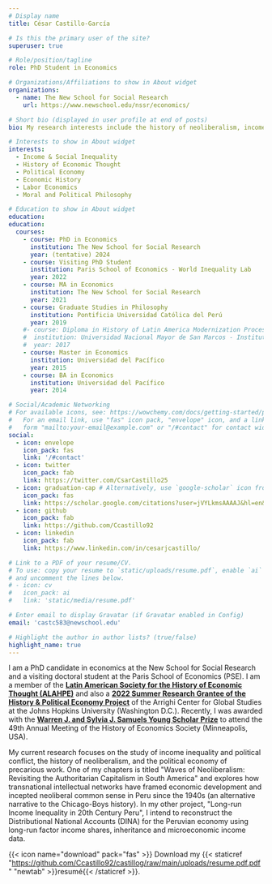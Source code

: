 ```yaml
---
# Display name
title: César Castillo-García

# Is this the primary user of the site?
superuser: true

# Role/position/tagline
role: PhD Student in Economics

# Organizations/Affiliations to show in About widget
organizations:
  - name: The New School for Social Research
    url: https://www.newschool.edu/nssr/economics/

# Short bio (displayed in user profile at end of posts)
bio: My research interests include the history of neoliberalism, income inequality, and the economics of precarious work. I am also into computational economics (max-ent method and machine learning).

# Interests to show in About widget
interests:
  - Income & Social Inequality
  - History of Economic Thought
  - Political Economy
  - Economic History
  - Labor Economics
  - Moral and Political Philosophy

# Education to show in About widget
education:
education:
  courses:
    - course: PhD in Economics
      institution: The New School for Social Research
      year: (tentative) 2024
    - course: Visiting PhD Student
      institution: Paris School of Economics - World Inequality Lab
      year: 2022
    - course: MA in Economics
      institution: The New School for Social Research
      year: 2021
    - course: Graduate Studies in Philosophy
      institution: Pontificia Universidad Católica del Perú
      year: 2019
    #- course: Diploma in History of Latin America Modernization Process (19th and 20th Centuries).
    #  institution: Universidad Nacional Mayor de San Marcos - Instituto Seminario de Historia Rural Andina
    #  year: 2017
    - course: Master in Economics
      institution: Universidad del Pacífico
      year: 2015
    - course: BA in Economics
      institution: Universidad del Pacífico
      year: 2014

# Social/Academic Networking
# For available icons, see: https://wowchemy.com/docs/getting-started/page-builder/#icons
#   For an email link, use "fas" icon pack, "envelope" icon, and a link in the
#   form "mailto:your-email@example.com" or "/#contact" for contact widget.
social:
  - icon: envelope
    icon_pack: fas
    link: '/#contact'
  - icon: twitter
    icon_pack: fab
    link: https://twitter.com/CsarCastillo25
  - icon: graduation-cap # Alternatively, use `google-scholar` icon from `ai` icon pack
    icon_pack: fas
    link: https://scholar.google.com/citations?user=jVYLkmsAAAAJ&hl=en&oi=ao
  - icon: github
    icon_pack: fab
    link: https://github.com/Ccastillo92
  - icon: linkedin
    icon_pack: fab
    link: https://www.linkedin.com/in/cesarjcastillo/

# Link to a PDF of your resume/CV.
# To use: copy your resume to `static/uploads/resume.pdf`, enable `ai` icons in `params.toml`,
# and uncomment the lines below.
# - icon: cv
#   icon_pack: ai
#   link: 'static/media/resume.pdf'

# Enter email to display Gravatar (if Gravatar enabled in Config)
email: 'castc583@newschool.edu'

# Highlight the author in author lists? (true/false)
highlight_name: true
---
```

I am a PhD candidate in economics at the New School for Social Research and a visiting doctoral student at the Paris School of Economics (PSE). I am a member of the [**Latin American Society for the History of Economic Thought (ALAHPE)**](https://alahpe.org/en/) and also a [**2022 Summer Research Grantee of the History & Political Economy Project**](https://www.hpeproject.org/2022grantees) of the Arrighi Center for Global Studies at the Johns Hopkins University (Washington D.C.). Recently, I was awarded with the [**Warren J. and Sylvia J. Samuels Young Scholar Prize**](https://historyofeconomics.org/young-scholars/) to attend the 49th Annual Meeting of the History of Economics Society (Minneapolis, USA). 

My current research focuses on the study of income inequality and political conflict, the history of neoliberalism, and the political economy of precarious work. One of my chapters is titled "Waves of Neoliberalism: Revisiting the Authoritarian Capitalism in South America" and explores how transnational intellectual networks have framed economic development and incepted neoliberal common sense in Peru since the 1940s (an alternative narrative to the Chicago-Boys history). In my other project, "Long-run Income Inequality in 20th Century Peru", I intend to reconstruct the Distributional National Accounts (DINA) for the Peruvian economy using long-run factor income shares, inheritance and microeconomic income data. 

{{< icon name="download" pack="fas" >}} Download my {{< staticref "https://github.com/Ccastillo92/castillog/raw/main/uploads/resume.pdf.pdf" "newtab" >}}resumé{{< /staticref >}}.
